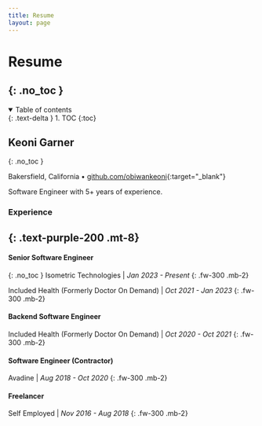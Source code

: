 ```yaml
---
title: Resume
layout: page
---
```


# Resume
{: .no_toc }
---

<details open markdown="block">
  <summary>
    Table of contents
  </summary>
  {: .text-delta }
1. TOC
{:toc}
</details>


## Keoni Garner
{: .no_toc }

Bakersfield, California • [github.com/obiwankeoni](https://github.com/obiwankeoni){:target="_blank"}

Software Engineer with 5+ years of experience.

### Experience
{: .text-purple-200 .mt-8}
---
#### Senior Software Engineer
{: .no_toc }
Isometric Technologies | _Jan 2023 - Present_
{: .fw-300 .mb-2}

Included Health (Formerly Doctor On Demand) | _Oct 2021 - Jan 2023_
{: .fw-300 .mb-2}

#### Backend Software Engineer
Included Health (Formerly Doctor On Demand) | _Oct 2020 - Oct 2021_
{: .fw-300 .mb-2}

#### Software Engineer (Contractor)
Avadine | _Aug 2018 - Oct 2020_
{: .fw-300 .mb-2}

#### Freelancer
Self Employed | _Nov 2016 - Aug 2018_
{: .fw-300 .mb-2}

